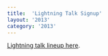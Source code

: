 ```yaml
---
title:  'Lightning Talk Signup'
layout: '2013'
category: '2013'
---
```

[Lightning talk lineup here](https://mwrc.wufoo.com/reports/mwrc-2013-lightning-talks/).
